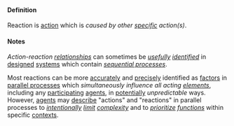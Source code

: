 #### Definition

Reaction is [action](https://github.com/gcassel/Modular-Organization-Terminology/blob/master/terms/act.md) which is *caused by other [specific](https://github.com/gcassel/Modular-Organization-Terminology/blob/master/terms/specific.md) action(s)*.
 
#### Notes

*Action-reaction [relationships](https://github.com/gcassel/Modular-Organization-Terminology/blob/master/terms/relate.md)* can sometimes be *[usefully](https://github.com/gcassel/Modular-Organization-Terminology/blob/master/terms/use.md) [identified](https://github.com/gcassel/Modular-Organization-Terminology/blob/master/terms/identify.md)* in [designed](https://github.com/gcassel/Modular-Organization-Terminology/blob/master/terms/design.md) [systems](https://github.com/gcassel/Modular-Organization-Terminology/blob/master/terms/system.md) which contain *[sequential processes](https://github.com/gcassel/Modular-Organization-Terminology/blob/master/compound-terms/sequential-process.md)*.  

Most reactions can be more [accurately](https://github.com/gcassel/Modular-Organization-Terminology/blob/master/terms/accuracy.md) and [precisely](https://github.com/gcassel/Modular-Organization-Terminology/blob/master/terms/specialize.md) identified as [factors](https://github.com/gcassel/Modular-Organization-Terminology/blob/master/terms/factor.md) in [parallel processes](https://github.com/gcassel/Modular-Organization-Terminology/blob/master/compound-terms/parallel-process.md) which *simultaneously influence all acting [elements](https://github.com/gcassel/Modular-Organization-Terminology/blob/master/terms/element.md)*, including any [participating](https://github.com/gcassel/Modular-Organization-Terminology/blob/master/terms/participate.md) [agents](https://github.com/gcassel/Modular-Organization-Terminology/blob/master/terms/agent.md), in [potentially](https://github.com/gcassel/Modular-Organization-Terminology/blob/master/terms/potential.md) *unpredictable* ways.  However, [agents](https://github.com/gcassel/Modular-Organization-Terminology/blob/master/terms/agent.md) may [describe](https://github.com/gcassel/Modular-Organization-Terminology/blob/master/terms/describe.md) "actions" and "reactions" in parallel processes to *[intentionally](https://github.com/gcassel/Modular-Organization-Terminology/blob/master/terms/intend.md) [limit](https://github.com/gcassel/Modular-Organization-Terminology/blob/master/terms/limit.md) [complexity](https://github.com/gcassel/Modular-Organization-Terminology/blob/master/terms/complexity.md)* and to *[prioritize](https://github.com/gcassel/Modular-Organization-Terminology/blob/master/terms/prioritize.md) [functions](https://github.com/gcassel/Modular-Organization-Terminology/blob/master/terms/function.md)* within specific [contexts](https://github.com/gcassel/Modular-Organization-Terminology/blob/master/terms/context.md). 
